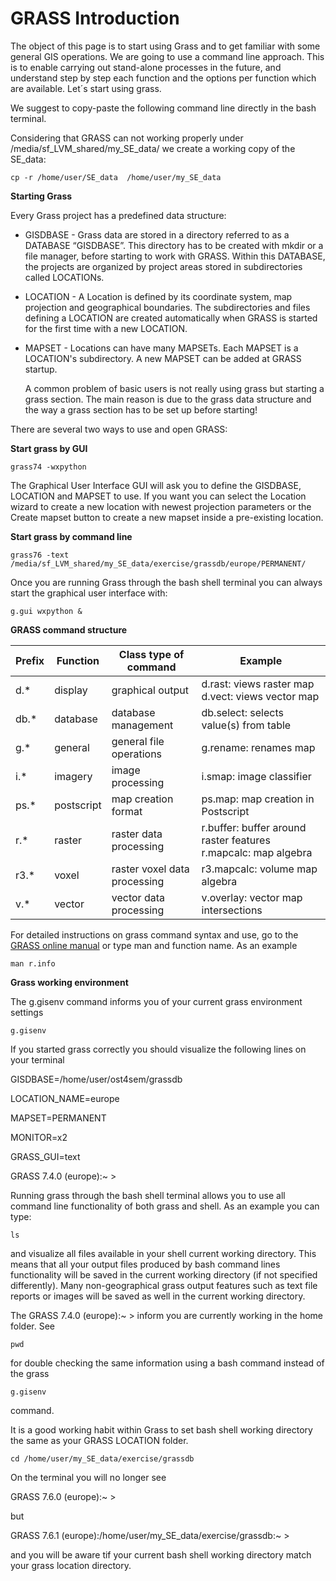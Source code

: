 # GRASS Introduction

The object of this page is to start using Grass and to get familiar with some general GIS operations. We are going to use a command line approach. This is to enable carrying out stand-alone processes in the future, and understand step by step each function and the options per function which are available. Let´s start using grass.

We suggest to copy-paste the following command line directly in the bash terminal. 

Considering that GRASS can not working properly under /media/sf_LVM_shared/my_SE_data/ we create a working copy of the SE_data:

    cp -r /home/user/SE_data  /home/user/my_SE_data

**Starting Grass**

Every Grass project has a predefined data structure:

- GISDBASE - Grass data are stored in a directory referred to as a DATABASE “GISDBASE”. This directory has to be created with mkdir or a file manager, before starting to work with GRASS. Within this DATABASE, the projects are organized by project areas stored in subdirectories called LOCATIONs.

- LOCATION - A Location is defined by its coordinate system, map projection and geographical boundaries. The subdirectories and files defining a LOCATION are created automatically when GRASS is started for the first time with a new LOCATION.

- MAPSET - Locations can have many MAPSETs. Each MAPSET is a LOCATION's subdirectory. A new MAPSET can be added at GRASS startup.

    A common problem of basic users is not really using grass but starting a grass section. The main reason is due to the grass data structure and the way a grass section has to be set up before starting!


There are several two ways to use and open GRASS: 

**Start grass by GUI**

    grass74 -wxpython

The Graphical User Interface GUI will ask you to define the GISDBASE, LOCATION and MAPSET to use. If you want you can select the Location wizard to create a new location with newest projection parameters or the Create mapset button to create a new mapset inside a pre-existing location.

**Start grass by command line**

    grass76 -text /media/sf_LVM_shared/my_SE_data/exercise/grassdb/europe/PERMANENT/

Once you are running Grass through the bash shell terminal you can always start the graphical user interface with:

    g.gui wxpython &

**GRASS command structure**


| Prefix | Function   | Class type of command        | Example                                                        |
| -------| -----------| -----------------------------| ---------------------------------------------------------------|
| d.*    |   display  | graphical output             | d.rast: views raster map d.vect: views vector map              |
| db.*   |  database  | database management          | db.select: selects value(s) from table                         |
| g.*    |   general  | general file operations      | g.rename: renames map                                          |
| i.*    |   imagery  | image processing             | i.smap: image classifier                                       |
| ps.*   | postscript | map creation format          | ps.map: map creation in Postscript                             |
| r.*    | raster     | raster data processing       | r.buffer: buffer around raster features r.mapcalc: map algebra |
| r3.*   | voxel      | raster voxel data processing | r3.mapcalc: volume map algebra                                 |
| v.*    | vector     | vector data processing       | v.overlay: vector map intersections                            |



For detailed instructions on grass command syntax and use, go to the [GRASS online manual](https://grass.osgeo.org/learn/manuals/) or type man and function name. As an example

    man r.info

**Grass working environment**

The g.gisenv command informs you of your current grass environment settings

    g.gisenv

If you started grass correctly you should visualize the following lines on your terminal

GISDBASE=/home/user/ost4sem/grassdb

LOCATION_NAME=europe

MAPSET=PERMANENT

MONITOR=x2

GRASS_GUI=text

GRASS 7.4.0 (europe):~ > 


Running grass through the bash shell terminal allows you to use all command line functionality of both grass and shell. As an example you can type:

    ls

and visualize all files available in your shell current working directory. This means that all your output files produced by bash command lines functionality will be saved in the current working directory (if not specified differently). Many non-geographical grass output features such as text file reports or images will be saved as well in the current working directory. 

The GRASS 7.4.0 (europe):~ > inform you are currently working in the home folder. See

    pwd

for double checking the same information using a bash command instead of the grass 

    g.gisenv

command.

It is a good working habit within Grass to set bash shell working directory the same as your GRASS LOCATION folder.

    cd /home/user/my_SE_data/exercise/grassdb

On the terminal you will no longer see

GRASS 7.6.0 (europe):~ >
 
but

GRASS 7.6.1 (europe):/home/user/my_SE_data/exercise/grassdb:~ > 

and you will be aware tif your current bash shell working directory match your grass location directory.
